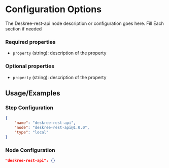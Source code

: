 # Configuration Options
The Deskree-rest-api node description or configuration goes here.
Fill Each section if needed

### Required properties
- `property` (string): description of the property

### Optional properties
- `property` (string): description of the property

## Usage/Examples
### Step Configuration

```json
{
    "name": "deskree-rest-api",
    "node": "deskree-rest-api@1.0.0",
    "type": "local"
}
```

### Node Configuration


```json
"deskree-rest-api": {}
```
